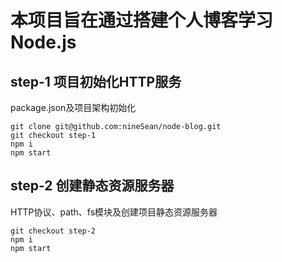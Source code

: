 # 本项目旨在通过搭建个人博客学习Node.js

## step-1 项目初始化HTTP服务

package.json及项目架构初始化
```
git clone git@github.com:nineSean/node-blog.git
git checkout step-1
npm i
npm start
```

## step-2 创建静态资源服务器

HTTP协议、path、fs模块及创建项目静态资源服务器
```
git checkout step-2
npm i
npm start
```
